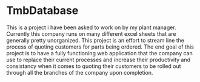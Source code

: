 # TmbDatabase
This is a project i have been asked to work on by my plant manager.
Currently this company runs on many different excel sheets that are generally 
pretty unorganized. This project is an effort to stream line the process
of quoting customers for parts being ordered. The end goal of this project is to 
have a fully functioning web application that the company can use to replace their
current processes and increase their productivity and consistancy when it comes to
quoting their customers to be rolled out through all the branches of the company upon completion.
